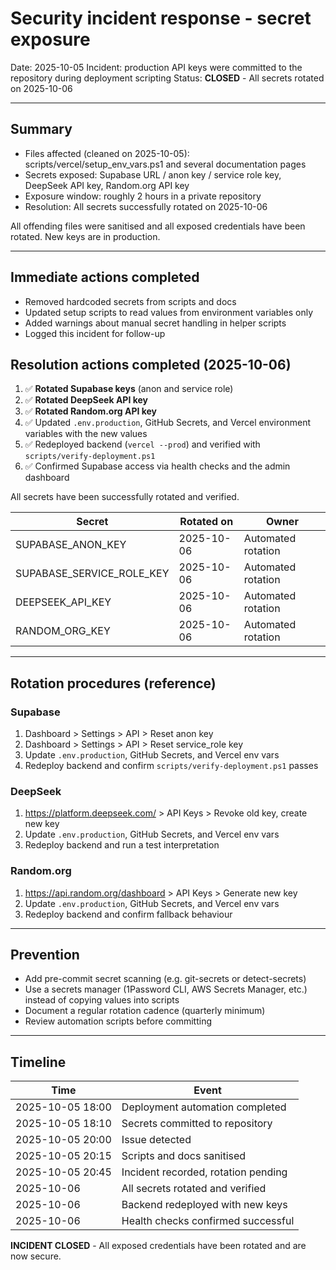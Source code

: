 # Security incident response - secret exposure

Date: 2025-10-05
Incident: production API keys were committed to the repository during deployment scripting
Status: **CLOSED** - All secrets rotated on 2025-10-06

---

## Summary
- Files affected (cleaned on 2025-10-05): scripts/vercel/setup_env_vars.ps1 and several documentation pages
- Secrets exposed: Supabase URL / anon key / service role key, DeepSeek API key, Random.org API key
- Exposure window: roughly 2 hours in a private repository
- Resolution: All secrets successfully rotated on 2025-10-06

All offending files were sanitised and all exposed credentials have been rotated. New keys are in production.

---

## Immediate actions completed
- Removed hardcoded secrets from scripts and docs
- Updated setup scripts to read values from environment variables only
- Added warnings about manual secret handling in helper scripts
- Logged this incident for follow-up

## Resolution actions completed (2025-10-06)
1. ✅ **Rotated Supabase keys** (anon and service role)
2. ✅ **Rotated DeepSeek API key**
3. ✅ **Rotated Random.org API key**
4. ✅ Updated `.env.production`, GitHub Secrets, and Vercel environment variables with the new values
5. ✅ Redeployed backend (`vercel --prod`) and verified with `scripts/verify-deployment.ps1`
6. ✅ Confirmed Supabase access via health checks and the admin dashboard

All secrets have been successfully rotated and verified.

| Secret                     | Rotated on | Owner |
|---------------------------|------------|-------|
| SUPABASE_ANON_KEY         | 2025-10-06 | Automated rotation |
| SUPABASE_SERVICE_ROLE_KEY | 2025-10-06 | Automated rotation |
| DEEPSEEK_API_KEY          | 2025-10-06 | Automated rotation |
| RANDOM_ORG_KEY            | 2025-10-06 | Automated rotation |

---

## Rotation procedures (reference)

### Supabase
1. Dashboard > Settings > API > Reset anon key
2. Dashboard > Settings > API > Reset service_role key
3. Update `.env.production`, GitHub Secrets, and Vercel env vars
4. Redeploy backend and confirm `scripts/verify-deployment.ps1` passes

### DeepSeek
1. https://platform.deepseek.com/ > API Keys > Revoke old key, create new key
2. Update `.env.production`, GitHub Secrets, and Vercel env vars
3. Redeploy backend and run a test interpretation

### Random.org
1. https://api.random.org/dashboard > API Keys > Generate new key
2. Update `.env.production`, GitHub Secrets, and Vercel env vars
3. Redeploy backend and confirm fallback behaviour

---

## Prevention
- Add pre-commit secret scanning (e.g. git-secrets or detect-secrets)
- Use a secrets manager (1Password CLI, AWS Secrets Manager, etc.) instead of copying values into scripts
- Document a regular rotation cadence (quarterly minimum)
- Review automation scripts before committing

---

## Timeline
| Time         | Event                                  |
|--------------|----------------------------------------|
| 2025-10-05 18:00 | Deployment automation completed    |
| 2025-10-05 18:10 | Secrets committed to repository    |
| 2025-10-05 20:00 | Issue detected                     |
| 2025-10-05 20:15 | Scripts and docs sanitised         |
| 2025-10-05 20:45 | Incident recorded, rotation pending |
| 2025-10-06       | All secrets rotated and verified   |
| 2025-10-06       | Backend redeployed with new keys   |
| 2025-10-06       | Health checks confirmed successful |

**INCIDENT CLOSED** - All exposed credentials have been rotated and are now secure.
